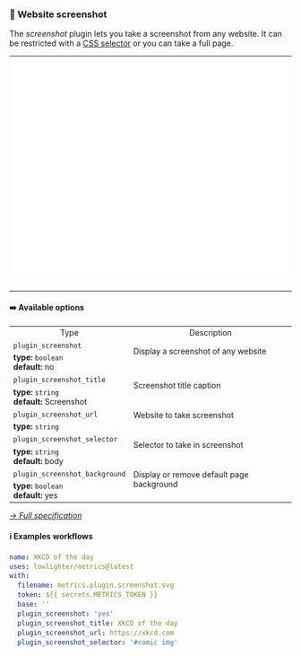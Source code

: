 ### 📸 Website screenshot

The *screenshot* plugin lets you take a screenshot from any website.
It can be restricted with a [CSS selector](https://developer.mozilla.org/en-US/docs/Web/CSS/CSS_Selectors) or you can take a full page.

<table>
  <td align="center">
    <img src="https://github.com/lowlighter/lowlighter/blob/master/metrics.plugin.screenshot.svg">
    <img width="900" height="1" alt="">
  </td>
</table>

#### ➡️ Available options

<!--options-->
<table>
  <tr>
    <td align="center" nowrap="nowrap">Type</i></td><td align="center" nowrap="nowrap">Description</td>
  </tr>
  <tr>
    <td nowrap="nowrap"><code>plugin_screenshot</code></td>
    <td rowspan="2">Display a screenshot of any website<img width="900" height="1" alt=""></td>
  </tr>
  <tr>
    <td nowrap="nowrap"><b>type:</b> <code>boolean</code>
<br>
<b>default:</b> no<br></td>
  </tr>
  <tr>
    <td nowrap="nowrap"><code>plugin_screenshot_title</code></td>
    <td rowspan="2">Screenshot title caption<img width="900" height="1" alt=""></td>
  </tr>
  <tr>
    <td nowrap="nowrap"><b>type:</b> <code>string</code>
<br>
<b>default:</b> Screenshot<br></td>
  </tr>
  <tr>
    <td nowrap="nowrap"><code>plugin_screenshot_url</code></td>
    <td rowspan="2">Website to take screenshot<img width="900" height="1" alt=""></td>
  </tr>
  <tr>
    <td nowrap="nowrap"><b>type:</b> <code>string</code>
<br></td>
  </tr>
  <tr>
    <td nowrap="nowrap"><code>plugin_screenshot_selector</code></td>
    <td rowspan="2">Selector to take in screenshot<img width="900" height="1" alt=""></td>
  </tr>
  <tr>
    <td nowrap="nowrap"><b>type:</b> <code>string</code>
<br>
<b>default:</b> body<br></td>
  </tr>
  <tr>
    <td nowrap="nowrap"><code>plugin_screenshot_background</code></td>
    <td rowspan="2">Display or remove default page background<img width="900" height="1" alt=""></td>
  </tr>
  <tr>
    <td nowrap="nowrap"><b>type:</b> <code>boolean</code>
<br>
<b>default:</b> yes<br></td>
  </tr>
</table>
<!--/options-->

*[→ Full specification](metadata.yml)*

#### ℹ️ Examples workflows

<!--examples-->
```yaml
name: XKCD of the day
uses: lowlighter/metrics@latest
with:
  filename: metrics.plugin.screenshot.svg
  token: ${{ secrets.METRICS_TOKEN }}
  base: ''
  plugin_screenshot: 'yes'
  plugin_screenshot_title: XKCD of the day
  plugin_screenshot_url: https://xkcd.com
  plugin_screenshot_selector: '#comic img'

```
<!--/examples-->